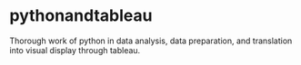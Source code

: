 # pythonandtableau
Thorough work of python in data analysis, data preparation, and translation into visual display through tableau.
